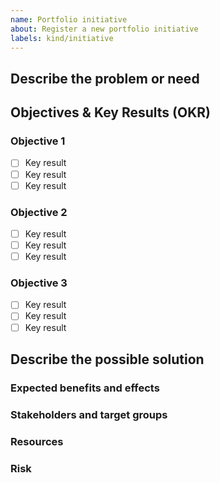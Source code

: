```yaml
---
name: Portfolio initiative
about: Register a new portfolio initiative
labels: kind/initiative
---
```


## Describe the problem or need 

## Objectives & Key Results (OKR)

### Objective 1
- [ ] Key result
- [ ] Key result
- [ ] Key result

### Objective 2
- [ ] Key result
- [ ] Key result
- [ ] Key result

### Objective 3
- [ ] Key result
- [ ] Key result
- [ ] Key result

## Describe the possible solution

### Expected benefits and effects 

### Stakeholders and target groups

### Resources

### Risk
